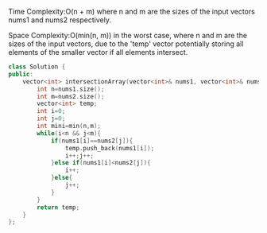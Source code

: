 
Time Complexity:O(n + m) where n and m are the sizes of the input vectors nums1 and nums2 respectively.

Space Complexity:O(min(n, m)) in the worst case, where n and m are the sizes of the input vectors, due to the 'temp' vector potentially storing all elements of the smaller vector if all elements intersect.

```cpp
class Solution {
public:
    vector<int> intersectionArray(vector<int>& nums1, vector<int>& nums2) {
        int n=nums1.size();
        int m=nums2.size();
        vector<int> temp;
        int i=0;
        int j=0;
        int mini=min(n,m);
        while(i<n && j<m){
            if(nums1[i]==nums2[j]){
                temp.push_back(nums1[i]);
                i++;j++;
            }else if(nums1[i]<nums2[j]){
                i++;
            }else{
                j++;
            }
        }
        return temp;
    }
};
